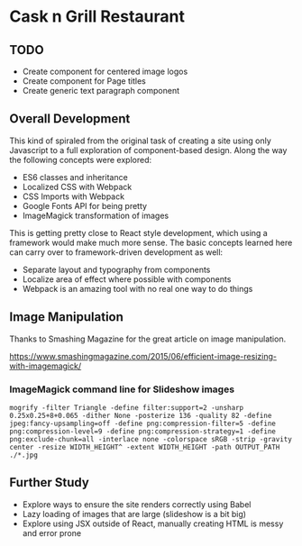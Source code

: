 # Cask n Grill Restaurant

## TODO
* Create component for centered image logos
* Create component for Page titles
* Create generic text paragraph component

## Overall Development

This kind of spiraled from the original task of creating a site using only Javascript to a full exploration of component-based design.  Along the way the following concepts were explored:

* ES6 classes and inheritance
* Localized CSS with Webpack
* CSS Imports with Webpack
* Google Fonts API for being pretty
* ImageMagick transformation of images

This is getting pretty close to React style development, which using a framework would make much more sense.  The basic concepts learned here can carry over to framework-driven development as well:

* Separate layout and typography from components
* Localize area of effect where possible with components
* Webpack is an amazing tool with no real one way to do things


## Image Manipulation

Thanks to Smashing Magazine for the great article on image manipulation.

https://www.smashingmagazine.com/2015/06/efficient-image-resizing-with-imagemagick/

### ImageMagick command line for Slideshow images

```
mogrify -filter Triangle -define filter:support=2 -unsharp 0.25x0.25+8+0.065 -dither None -posterize 136 -quality 82 -define jpeg:fancy-upsampling=off -define png:compression-filter=5 -define png:compression-level=9 -define png:compression-strategy=1 -define png:exclude-chunk=all -interlace none -colorspace sRGB -strip -gravity center -resize WIDTH_HEIGHT^ -extent WIDTH_HEIGHT -path OUTPUT_PATH ./*.jpg
```

## Further Study

* Explore ways to ensure the site renders correctly using Babel
* Lazy loading of images that are large (slideshow is a bit big)
* Explore using JSX outside of React, manually creating HTML is messy and error prone
